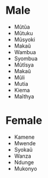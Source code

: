 # Male
- Mũtũa
- Mũtuku
- Mũsyoki
- Makaũ
- Wambua
- Syombua
- Mũtĩsya
- Makaũ
- Mũli
- Mutia
- Kiema
- Maĩthya

# Female
- Kamene
- Mwende
- Syokaũ
- Wanza
- Ndunge
- Mukonyo



